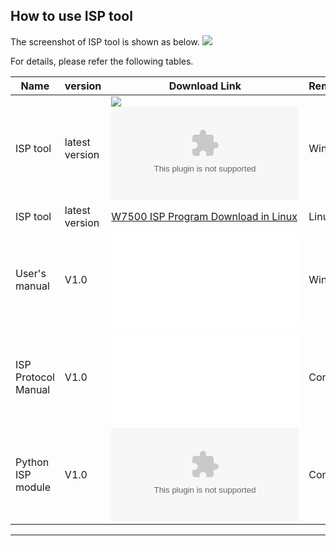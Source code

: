## How to use ISP tool

The screenshot of ISP tool is shown as below.
![](/document_framework/img/products/wizwiki_w7500/picture0.png)

For details, please refer the following tables.

| Name                | version        | Download Link                                                                                                                    | Remarks |
| ------------------- | -------------- | -------------------------------------------------------------------------------------------------------------------------------- | ------- |
| ISP tool            | latest version | ![](/products/w5500/w5500_evb/icons/download.png) ![ISP tool download](/document_framework/img/products/wizwiki_w7500/w7500_isp_20180731.zip) | Window  |
| ISP tool            | latest version | [W7500 ISP Program Download in Linux](https://github.com/Wiznet/W7500_ISP)                                                       | Linux   |
| User's manual       | V1.0           | ![W7500x\_ISPmanual\_V100E](/document_framework/img/products/wizwiki_w7500/w7500x_ispmanual_v100e_v2.pdf)                                     | Window  |
| ISP Protocol Manual | V1.0           | ![W7500x\_ISP\_Protocol](/document_framework/img/products/wizwiki_w7500/w7500x_isp_communication_protocol_v1_0.pdf)                           | Common  |
| Python ISP module   | V1.0           | ![W7500x\_ISP\_Python\_module](/document_framework/img/products/wizwiki_w7500/w7500isp.zip)                                             | Common  |

-----
